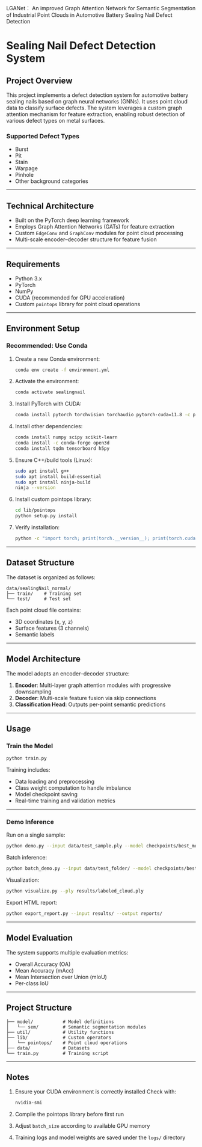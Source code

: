 
LGANet： An improved Graph Attention Network for Semantic Segmentation of Industrial Point Clouds in Automotive Battery Sealing Nail Defect Detection


# Sealing Nail Defect Detection System

## Project Overview

This project implements a defect detection system for automotive battery sealing nails based on graph neural networks (GNNs). It uses point cloud data to classify surface defects. The system leverages a custom graph attention mechanism for feature extraction, enabling robust detection of various defect types on metal surfaces.

### Supported Defect Types

* Burst
* Pit
* Stain
* Warpage
* Pinhole
* Other background categories

---

## Technical Architecture

* Built on the PyTorch deep learning framework
* Employs Graph Attention Networks (GATs) for feature extraction
* Custom `EdgeConv` and `GraphConv` modules for point cloud processing
* Multi-scale encoder–decoder structure for feature fusion

---

## Requirements

* Python 3.x
* PyTorch
* NumPy
* CUDA (recommended for GPU acceleration)
* Custom `pointops` library for point cloud operations

---

## Environment Setup

### Recommended: Use Conda

1. Create a new Conda environment:

   ```bash
   conda env create -f environment.yml
   ```

2. Activate the environment:

   ```bash
   conda activate sealingnail
   ```

3. Install PyTorch with CUDA:

   ```bash
   conda install pytorch torchvision torchaudio pytorch-cuda=11.8 -c pytorch -c nvidia
   ```

4. Install other dependencies:

   ```bash
   conda install numpy scipy scikit-learn
   conda install -c conda-forge open3d
   conda install tqdm tensorboard h5py
   ```

5. Ensure C++/build tools (Linux):

   ```bash
   sudo apt install g++
   sudo apt install build-essential
   sudo apt install ninja-build
   ninja --version
   ```

6. Install custom pointops library:

   ```bash
   cd lib/pointops
   python setup.py install
   ```

7. Verify installation:

   ```bash
   python -c "import torch; print(torch.__version__); print(torch.cuda.is_available())"
   ```

---

## Dataset Structure

The dataset is organized as follows:

```
data/sealingNail_normal/
├── train/    # Training set
└── test/     # Test set
```

Each point cloud file contains:

* 3D coordinates (x, y, z)
* Surface features (3 channels)
* Semantic labels

---

## Model Architecture

The model adopts an encoder–decoder structure:

1. **Encoder**: Multi-layer graph attention modules with progressive downsampling
2. **Decoder**: Multi-scale feature fusion via skip connections
3. **Classification Head**: Outputs per-point semantic predictions

---

## Usage

### Train the Model

```bash
python train.py
```

Training includes:

* Data loading and preprocessing
* Class weight computation to handle imbalance
* Model checkpoint saving
* Real-time training and validation metrics

---

### Demo Inference

Run on a single sample:

```bash
python demo.py --input data/test_sample.ply --model checkpoints/best_model.pth --output results/
```

Batch inference:

```bash
python batch_demo.py --input data/test_folder/ --model checkpoints/best_model.pth --output results/
```

Visualization:

```bash
python visualize.py --ply results/labeled_cloud.ply
```

Export HTML report:

```bash
python export_report.py --input results/ --output reports/
```

---

## Model Evaluation

The system supports multiple evaluation metrics:

* Overall Accuracy (OA)
* Mean Accuracy (mAcc)
* Mean Intersection over Union (mIoU)
* Per-class IoU

---

## Project Structure

```
├── model/           # Model definitions
│   └── sem/         # Semantic segmentation modules
├── util/            # Utility functions
├── lib/             # Custom operators
│   └── pointops/    # Point cloud operations
├── data/            # Datasets
└── train.py         # Training script
```

---

## Notes

1. Ensure your CUDA environment is correctly installed
   Check with:

   ```bash
   nvidia-smi
   ```

2. Compile the pointops library before first run

3. Adjust `batch_size` according to available GPU memory

4. Training logs and model weights are saved under the `logs/` directory


